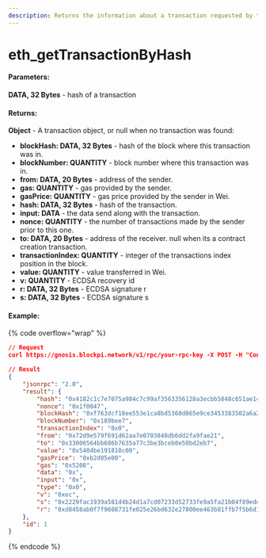 ```yaml
---
description: Returns the information about a transaction requested by transaction hash.
---
```


# eth\_getTransactionByHash

#### **Parameters:**

**DATA, 32 Bytes** - hash of a transaction

#### **Returns:**

**Object** - A transaction object, or null when no transaction was found:

* **blockHash: DATA, 32 Bytes** - hash of the block where this transaction was in.
* **blockNumber: QUANTITY** - block number where this transaction was in.
* **from: DATA, 20 Bytes** - address of the sender.
* **gas: QUANTITY** - gas provided by the sender.
* **gasPrice: QUANTITY** - gas price provided by the sender in Wei.
* **hash: DATA, 32 Bytes** - hash of the transaction.
* **input: DATA** - the data send along with the transaction.
* **nonce: QUANTITY** - the number of transactions made by the sender prior to this one.
* **to: DATA, 20 Bytes** - address of the receiver. null when its a contract creation transaction.
* **transactionIndex: QUANTITY** - integer of the transactions index position in the block.
* **value: QUANTITY** - value transferred in Wei.
* **v: QUANTITY** - ECDSA recovery id
* **r: DATA, 32 Bytes** - ECDSA signature r
* **s: DATA, 32 Bytes** - ECDSA signature s

#### Example:

{% code overflow="wrap" %}
```json
// Request
curl https://gnosis.blockpi.network/v1/rpc/your-rpc-key -X POST -H "Content-Type: application/json" --data '{"jsonrpc":"2.0","method":"eth_getTransactionByHash","params":["0x4182c1c7e7075a984c7c99af3563356128a3ecbb5848c651ae1462eb0e0f0a89"],"id":1}'

// Result
{
    "jsonrpc": "2.0",
    "result": {
        "hash": "0x4182c1c7e7075a984c7c99af3563356128a3ecbb5848c651ae1462eb0e0f0a89",
        "nonce": "0x1f0047",
        "blockHash": "0xf763dcf18ee553e1ca8bd5360d065e9ce3453383502a6a2c9dadf1646bb6a2e7",
        "blockNumber": "0x189bee7",
        "transactionIndex": "0x0",
        "from": "0x72d9e579f691d62aa7e0703840db6dd2fa9fae21",
        "to": "0x33006564bb686b7635a77c3be3bceb0e50bd2eb7",
        "value": "0x5404be191810c00",
        "gasPrice": "0xb2d05e00",
        "gas": "0x5208",
        "data": "0x",
        "input": "0x",
        "type": "0x0",
        "v": "0xec",
        "s": "0x2229fac1939a581d4b24d1a7cd07233d52733fe9a5fa21b04f89edd1f0f7a626",
        "r": "0xd8458ab0f7f9608731fe025e26bd632e27800ee463b81ffb7f5b6d10d7689cfa"
    },
    "id": 1
}
```
{% endcode %}
